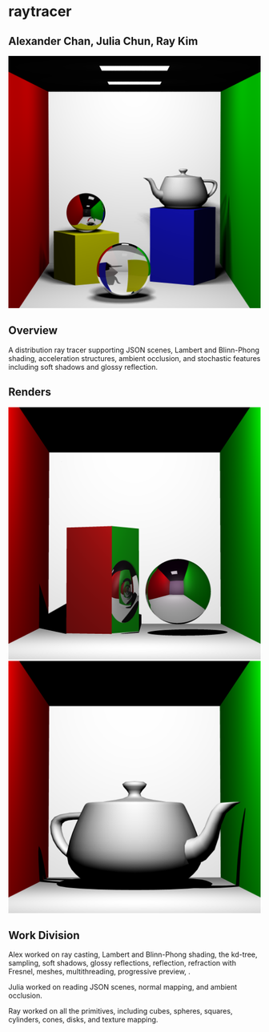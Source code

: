 # raytracer

## Alexander Chan, Julia Chun, Ray Kim

![](renders/soft_shadows_8x8.png)

## Overview

A distribution ray tracer supporting JSON scenes, Lambert and Blinn-Phong shading, acceleration structures, ambient occlusion, and stochastic features including soft shadows and glossy reflection.

## Renders

![](renders/cornell_recursive_reflect_larger_depth.png)
![](renders/teapot_16aa.png)

## Work Division

Alex worked on ray casting, Lambert and Blinn-Phong shading, the kd-tree, sampling, soft shadows, glossy reflections, reflection, refraction with Fresnel, meshes, multithreading, progressive preview, .

Julia worked on reading JSON scenes, normal mapping, and ambient occlusion.

Ray worked on all the primitives, including cubes, spheres, squares, cylinders, cones, disks, and texture mapping.